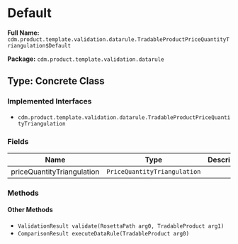 # Default

**Full Name:** `cdm.product.template.validation.datarule.TradableProductPriceQuantityTriangulation$Default`

**Package:** `cdm.product.template.validation.datarule`

## Type: Concrete Class

### Implemented Interfaces

- `cdm.product.template.validation.datarule.TradableProductPriceQuantityTriangulation`

### Fields

| Name | Type | Description |
|------|------|-------------|
| priceQuantityTriangulation | `PriceQuantityTriangulation` |  |

### Methods

#### Other Methods

- `ValidationResult validate(RosettaPath arg0, TradableProduct arg1)`
- `ComparisonResult executeDataRule(TradableProduct arg0)`

